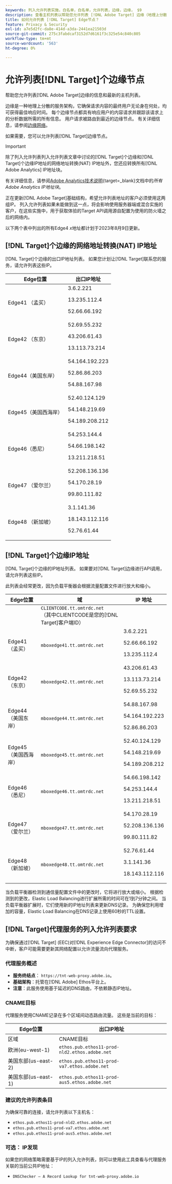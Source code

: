 ```yaml
---
keywords: 列入允许列表实施，白名单，白名单，允许列表，边缘，边缘， $9
description: 查看主机列表以帮助您允许列表 [!DNL Adobe Target] 边缘（地理上分散的服务节点，可确保最终用户的最佳响应时间）。
title: 如何允许列表 [!DNL Target] Edge节点？
feature: Privacy & Security
exl-id: a7e5d2fc-da8e-414d-a3da-2441ea21503d
source-git-commit: 275c3fabdcaf3152d7d6161f3c325e54c840c805
workflow-type: tm+mt
source-wordcount: '563'
ht-degree: 0%

---
```


# 允许列表[!DNL Target]个边缘节点

帮助您允许列表[!DNL Adobe Target]边缘的信息和最新的主机列表。

边缘是一种地理上分散的服务架构，它确保请求内容的最终用户无论身在何处，均可获得最佳响应时间。 每个边缘节点都具有响应用户的内容请求并跟踪该请求上的分析数据所需的所有信息。 用户请求被路由到最近的边缘节点。 有关详细信息，请参阅[边缘网络](https://experienceleague.adobe.com/docs/target/using/introduction/how-target-works.html#concept_0AE2ED8E9DE64288A8B30FCBF1040934)。

如果需要，您可以允许列表[!DNL Target]边缘节点。

>[!IMPORTANT]
>
>除了列入允许列表列入允许列表文章中讨论的[!DNL Target]个边缘和[!DNL Target]个边缘IP地址的网络地址转换(NAT) IP地址外，您还应转换所有[!DNL Adobe Analytics] IP地址块。
>
>有关详细信息，请参阅[Adobe Analytics技术说明](https://experienceleague.adobe.com/docs/analytics/technotes/ip-addresses.html?lang=en#all-adobe-analytics-ip-address-blocks){target=_blank}文档中的&#x200B;*所有Adobe Analytics IP地址块*。
>
>正在更新[!DNL Adobe Target]基础结构，希望允许列表地址的客户必须使用这两组IP。 列入允许列表如果未能做到这一点，将会影响使用服务器端或混合实施的客户，在这些实施中，用于获取体验的Target API调用源自配置为使用的防火墙之后的网络内。
>
>以下两个表中列出的所有Edge4 *x*&#x200B;地址都计划于2023年8月9日更新。

## [!DNL Target]个边缘的网络地址转换(NAT) IP地址

[!DNL Target]个边缘的出口IP地址列表。 如果您计划让[!DNL Target]联系您的服务，请允许列表这些IP。

| Edge位置 | 出口IP地址 |
| --- | --- |
| Edge41 （孟买） | 3.6.2.221<P>13.235.112.4 <P>52.66.66.192 |
| Edge42 （东京） | 52.69.55.232<P>43.206.61.43 <P>13.113.73.214 |
| Edge44（美国东岸） | 54.164.192.223<P>52.86.86.203 <P>54.88.167.98 |
| Edge45（美国西海岸） | 52.40.124.129<P>54.148.219.69 <P>54.189.208.212 |
| Edge46（悉尼） | 54.253.144.4<P>54.66.198.142 <P>13.211.218.51 |
| Edge47 （爱尔兰） | 52.208.136.136<P>54.170.28.19 <P>99.80.111.82 |
| Edge48 （新加坡） | 3.1.141.36<P>18.143.112.116 <P>52.76.61.44 |

## [!DNL Target]个边缘IP地址

[!DNL Target]个边缘的IP地址列表。 如果要对[!DNL Target]边缘进行API调用，请允许列表这些IP。

此列表会经常更改，因为负载平衡器会根据流量配置文件进行放大和缩小。

| Edge位置 | 域 | IP 地址 |
| --- | --- | --- |
|  | `CLIENTCODE.tt.omtrdc.net`<br />（其中CLIENTCODE是您的[!DNL Target]客户端ID） |  |
| Edge41 （孟买） | `mboxedge41.tt.omtrdc.net` | 3.6.2.221<P>52.66.66.192<P>13.235.112.4 |
| Edge42 （东京） | `mboxedge42.tt.omtrdc.net` | 43.206.61.43<P>13.113.73.214<P>52.69.55.232 |
| Edge44（美国东岸） | `mboxedge44.tt.omtrdc.net` | 54.88.167.98<P>54.164.192.223<P>52.86.86.203 |
| Edge45（美国西海岸） | `mboxedge45.tt.omtrdc.net` | 52.40.124.129<P>54.148.219.69<P>54.189.208.212 |
| Edge46（悉尼） | `mboxedge46.tt.omtrdc.net` | 54.66.198.142<P>54.253.144.4<P>13.211.218.51 |
| Edge47 （爱尔兰） | `mboxedge47.tt.omtrdc.net` | 54.170.28.19<P>52.208.136.136<P>99.80.111.82 |
| Edge48 （新加坡） | `mboxedge48.tt.omtrdc.net` | 52.76.61.44<P>3.1.141.36<P>18.143.112.116 |

当负载平衡器检测到通信量配置文件中的更改时，它将进行放大或缩小。 根据检测到的更改，Elastic Load Balancing进行扩展所需的时间可在1到7分钟之间。 当负载平衡器扩展时，它们使用新的IP地址列表来更新DNS记录。 为确保您利用增加的容量，Elastic Load Balancing在DNS记录上使用60秒的TTL设置。

## [!DNL Target]代理服务的列入允许列表要求

为确保通过[!DNL Target] (EEC)对[!DNL Experience Edge Connector]的访问不中断，客户可能需要更新其网络配置以允许流量流向代理服务。

### 代理服务概述

* **服务终结点**： `https://tnt-web-proxy.adobe.io`。
* **基础架构**：托管在[!DNL Adobe] Ethos平台上。
* **注意**：此服务使用基于延迟的DNS路由，不依赖静态IP地址。

### CNAME目标

代理服务使用CNAME记录在多个区域间动态路由流量。 这些是当前的目标：

| Edge位置 | 出口IP地址 |
| --- | --- |
| 区域 | CNAME目标 |
| 欧洲(eu-west-1) | `ethos.pub.ethos11-prod-nld2.ethos.adobe.net` |
| 美国东部(us-east-2) | `ethos.pub.ethos11-prod-va7.ethos.adobe.net` |
| 美国东部(us-east-1) | `ethos.pub.ethos11-prod-aus5.ethos.adobe.net` |

### 建议的允许列表条目

为确保可靠的连接，请允许列表以下主机名：

* `ethos.pub.ethos11-prod-nld2.ethos.adobe.net`
* `ethos.pub.ethos11-prod-va7.ethos.adobe.net`
* `ethos.pub.ethos11-prod-aus5.ethos.adobe.net`

### 可选： IP发现

如果您的网络策略需要基于IP的列入允许列表，则可以使用此工具查看与代理服务关联的当前公共IP地址：

* `DNSChecker – A Record Lookup for tnt-web-proxy.adobe.io`